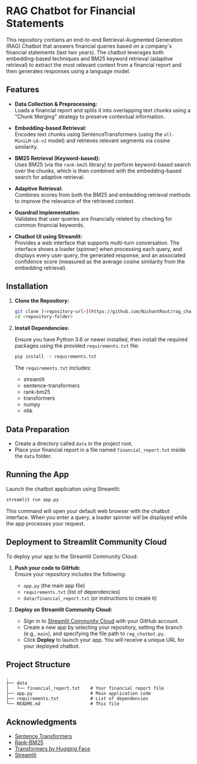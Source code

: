 # RAG Chatbot for Financial Statements

This repository contains an end-to-end Retrieval-Augmented Generation (RAG) Chatbot that answers financial queries based on a company's financial statements (last two years). The chatbot leverages both embedding-based techniques and BM25 keyword retrieval (adaptive retrieval) to extract the most relevant context from a financial report and then generates responses using a language model.

## Features

- **Data Collection & Preprocessing:**  
  Loads a financial report and splits it into overlapping text chunks using a "Chunk Merging" strategy to preserve contextual information.

- **Embedding-based Retrieval:**  
  Encodes text chunks using SentenceTransformers (using the `all-MiniLM-L6-v2` model) and retrieves relevant segments via cosine similarity.

- **BM25 Retrieval (Keyword-based):**  
  Uses BM25 (via the `rank-bm25` library) to perform keyword-based search over the chunks, which is then combined with the embedding-based search for adaptive retrieval.

- **Adaptive Retrieval:**  
  Combines scores from both the BM25 and embedding retrieval methods to improve the relevance of the retrieved context.

- **Guardrail Implementation:**  
  Validates that user queries are financially related by checking for common financial keywords.

- **Chatbot UI using Streamlit:**  
  Provides a web interface that supports multi-turn conversation. The interface shows a loader (spinner) when processing each query, and displays every user query, the generated response, and an associated confidence score (measured as the average cosine similarity from the embedding retrieval).

## Installation

1. **Clone the Repository:**

   ```bash
   git clone [<repository-url>](https://github.com/NishantRout/rag_chatbot.git)
   cd <repository-folder>
   ```

2. **Install Dependencies:**

   Ensure you have Python 3.6 or newer installed, then install the required packages using the provided `requirements.txt` file:

   ```bash
   pip install -r requirements.txt
   ```

   The `requirements.txt` includes:

   - streamlit
   - sentence-transformers
   - rank-bm25
   - transformers
   - numpy
   - nltk

## Data Preparation

- Create a directory called `data` in the project root.
- Place your financial report in a file named `financial_report.txt` inside the `data` folder.

## Running the App

Launch the chatbot application using Streamlit:

```bash
streamlit run app.py
```

This command will open your default web browser with the chatbot interface. When you enter a query, a loader spinner will be displayed while the app processes your request.

## Deployment to Streamlit Community Cloud

To deploy your app to the Streamlit Community Cloud:

1. **Push your code to GitHub:**  
   Ensure your repository includes the following:

   - `app.py` (the main app file)
   - `requirements.txt` (list of dependencies)
   - `data/financial_report.txt` (or instructions to create it)

2. **Deploy on Streamlit Community Cloud:**
   - Sign in to [Streamlit Community Cloud](https://share.streamlit.io) with your GitHub account.
   - Create a new app by selecting your repository, setting the branch (e.g., `main`), and specifying the file path to `rag_chatbot.py`.
   - Click **Deploy** to launch your app. You will receive a unique URL for your deployed chatbot.

## Project Structure

```
.
├── data
│   └── financial_report.txt    # Your financial report file
├── app.py                      # Main application code
├── requirements.txt            # List of dependencies
└── README.md                   # This file
```

## Acknowledgments

- [Sentence Transformers](https://www.sbert.net/)
- [Rank-BM25](https://pypi.org/project/rank-bm25/)
- [Transformers by Hugging Face](https://huggingface.co/transformers/)
- [Streamlit](https://streamlit.io/)
